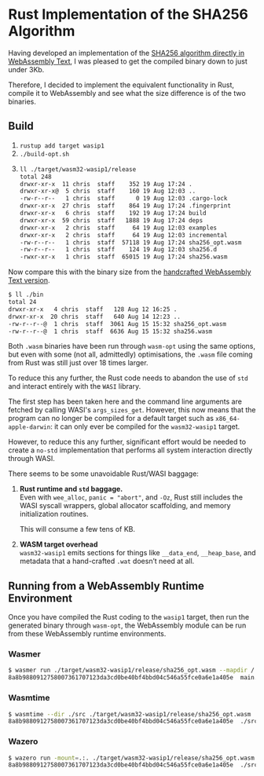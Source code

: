 # Rust Implementation of the SHA256 Algorithm

Having developed an implementation of the [SHA256 algorithm directly in WebAssembly Text](https://github.com/ChrisWhealy/wasm_sha256), I was pleased to get the compiled binary down to just under 3Kb.

Therefore, I decided to implement the equivalent functionality in Rust, compile it to WebAssembly and see what the size difference is of the two binaries.

## Build

1. `rustup add target wasip1`
2. `./build-opt.sh`
4. ```bash
   ll ./target/wasm32-wasip1/release                                                  
   total 248
   drwxr-xr-x  11 chris  staff    352 19 Aug 17:24 .
   drwxr-xr-x@  5 chris  staff    160 19 Aug 12:03 ..
   -rw-r--r--   1 chris  staff      0 19 Aug 12:03 .cargo-lock
   drwxr-xr-x  27 chris  staff    864 19 Aug 17:24 .fingerprint
   drwxr-xr-x   6 chris  staff    192 19 Aug 17:24 build
   drwxr-xr-x  59 chris  staff   1888 19 Aug 17:24 deps
   drwxr-xr-x   2 chris  staff     64 19 Aug 12:03 examples
   drwxr-xr-x   2 chris  staff     64 19 Aug 12:03 incremental
   -rw-r--r--   1 chris  staff  57118 19 Aug 17:24 sha256_opt.wasm
   -rw-r--r--   1 chris  staff    124 19 Aug 12:03 sha256.d
   -rwxr-xr-x   1 chris  staff  65015 19 Aug 17:24 sha256.wasm
   ```

Now compare this with the binary size from the [handcrafted WebAssembly Text version](https://github.com/ChrisWhealy/wasm_sha256/tree/main/bin).

```bash
$ ll ./bin 
total 24
drwxr-xr-x   4 chris  staff   128 Aug 12 16:25 .
drwxr-xr-x  20 chris  staff   640 Aug 14 12:23 ..
-rw-r--r--@  1 chris  staff  3061 Aug 15 15:32 sha256_opt.wasm
-rw-r--r--@  1 chris  staff  6636 Aug 15 15:32 sha256.wasm
```

Both `.wasm` binaries have been run through `wasm-opt` using the same options, but even with some (not all, admittedly) optimisations, the `.wasm` file coming from Rust was still just over 18 times larger.

To reduce this any further, the Rust code needs to abandon the use of `std` and interact entirely with the `WASI` library.

The first step has been taken here and the command line arguments are fetched by calling WASI's `args_sizes_get`.
However, this now means that the program can no longer be compiled for a default target such as `x86_64-apple-darwin`: it can only ever be compiled for the `wasm32-wasip1` target.

However, to reduce this any further, significant effort would be needed to create a `no-std` implementation that performs all system interaction directly through WASI.

There seems to be some unavoidable Rust/WASI baggage:

1. **Rust runtime and `std` baggage.**<br>
   Even with `wee_alloc`, `panic = "abort"`, and `-Oz`, Rust still includes the WASI syscall wrappers, global allocator scaffolding, and memory initialization routines.

   This will consume a few tens of KB.

1. **WASM target overhead**<br>
   `wasm32-wasip1` emits sections for things like `__data_end`, `__heap_base`, and metadata that a hand-crafted `.wat` doesn’t need at all.

## Running from a WebAssembly Runtime Environment

Once you have compiled the Rust coding to the `wasip1` target, then run the generated binary through `wasm-opt`, the WebAssembly module can be run from these WebAssembly runtime environments.

### Wasmer

```bash
$ wasmer run ./target/wasm32-wasip1/release/sha256_opt.wasm --mapdir /::./src main.rs   
8a8b9880912758007361707123da3cd0be40bf4bbd04c546a55fce0a6e1a405e  main.rs
```

### Wasmtime

```bash
$ wasmtime --dir ./src ./target/wasm32-wasip1/release/sha256_opt.wasm ./src/main.rs
8a8b9880912758007361707123da3cd0be40bf4bbd04c546a55fce0a6e1a405e  ./src/main.rs
```

### Wazero

```bash
$ wazero run -mount=.:. ./target/wasm32-wasip1/release/sha256_opt.wasm ./src/main.rs 
8a8b9880912758007361707123da3cd0be40bf4bbd04c546a55fce0a6e1a405e  ./src/main.rs
```
